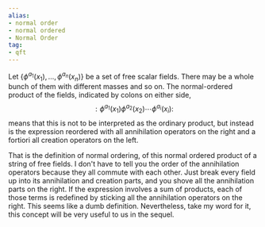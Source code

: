 ```yaml
---
alias:
- normal order
- normal ordered
- Normal Order
tag:
- qft
---
```

Let $\left\{\phi^{a_{1}}\left(x_{1}\right), \ldots, \phi^{a_{n}}\left(x_{n}\right)\right\}$ be a set of free scalar fields. There may be a whole bunch of them with different masses and so on. The normal-ordered product of the fields, indicated by colons on either side,
$$
: \phi^{a_{1}}\left(x_{1}\right) \phi^{a_{2}}\left(x_{2}\right) \cdots \phi^{a_{i}}\left(x_{i}\right):
$$
means that this is not to be interpreted as the ordinary product, but instead is the expression reordered with all annihilation operators on the right and a fortiori all creation operators on the left.

That is the definition of normal ordering, of this normal ordered product of a string of free fields. I don't have to tell you the order of the annihilation operators because they all commute with each other. Just break every field up into its annihilation and creation parts, and you shove all the annihilation parts on the right. If the expression involves a sum of products, each of those terms is redefined by sticking all the annihilation operators on the right. This seems like a dumb definition. Nevertheless, take my word for it, this concept will be very useful to us in the sequel. 